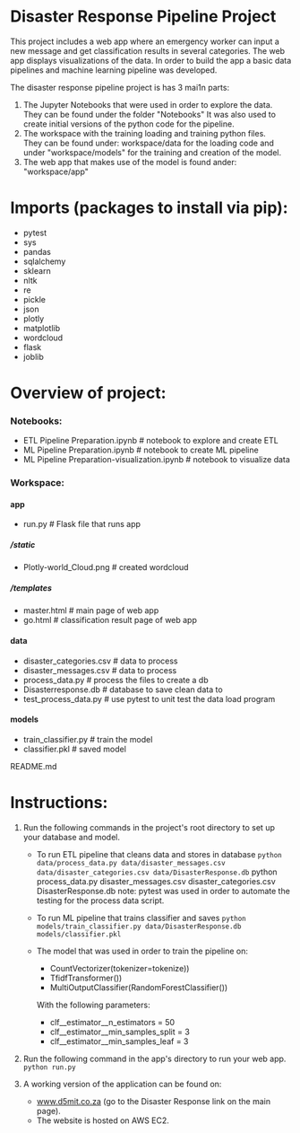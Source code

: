 # Disaster Response Pipeline Project

This project includes a web app where an emergency worker can input 
a new message and get classification results in several categories.
The web app displays visualizations of the data. In order to build 
the app a basic data pipelines and machine learning pipeline was
 developed.

The disaster response pipeline project is has 3 mai1n parts: 
1. The Jupyter Notebooks that were used in order to explore the data. They can be found under the folder "Notebooks"
It was also used to create initial versions of the python code for the pipeline.
2. The workspace with the training loading and training python files.  
They can be found under: workspace/data for the loading code and under "workspace/models" for the training and creation of the model.
3. The web app that makes use of the model is found ander: "workspace/app"    

# Imports (packages to install via pip):
- pytest
- sys
- pandas
- sqlalchemy
- sklearn
- nltk
- re
- pickle
- json
- plotly
- matplotlib
- wordcloud
- flask
- joblib

# Overview of project:
### Notebooks:
- ETL Pipeline Preparation.ipynb # notebook to explore and create ETL
- ML Pipeline Preparation.ipynb # notebook to create ML pipeline
- ML Pipeline Preparation-visualization.ipynb # notebook to visualize data
### Workspace:
#### app
- run.py # Flask file that runs app
##### /static
- Plotly-world_Cloud.png # created wordcloud
##### /templates
 - master.html # main page of web app
 - go.html # classification result page of web app

#### data
- disaster_categories.csv # data to process
- disaster_messages.csv # data to process
- process_data.py # process the files to create a db
- Disasterresponse.db # database to save clean data to
- test_process_data.py # use pytest to unit test the data load program

#### models
- train_classifier.py # train the model
- classifier.pkl # saved model

README.md

# Instructions:
1. Run the following commands in the project's root directory to set up your database and model.

    - To run ETL pipeline that cleans data and stores in database
        `python data/process_data.py data/disaster_messages.csv data/disaster_categories.csv data/DisasterResponse.db`
        python process_data.py disaster_messages.csv disaster_categories.csv DisasterResponse.db
        note: pytest was used in order to automate the testing for the process data script.
    - To run ML pipeline that trains classifier and saves
        `python models/train_classifier.py data/DisasterResponse.db models/classifier.pkl`
    - The model that was used in order to train the pipeline on:
        - CountVectorizer(tokenizer=tokenize))
        - TfidfTransformer())
        - MultiOutputClassifier(RandomForestClassifier())
        
        With the following parameters:
        - clf__estimator__n_estimators = 50
        - clf__estimator__min_samples_split = 3
        - clf__estimator__min_samples_leaf = 3


2. Run the following command in the app's directory to run your web app.
    `python run.py`
    
3. A working version of the application can be found on:
    - www.d5mit.co.za  (go to the Disaster Response link on the main page).
    - The website is hosted on AWS EC2.



